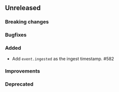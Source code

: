<!-- When adding an entry to the Changelog:
- Please follow the Keep a Changelog: http://keepachangelog.com/ guidelines.
- Please insert your changelog line ordered by PR ID.
Thanks, you're awesome :-) -->

## Unreleased

### Breaking changes

### Bugfixes

### Added

* Add `event.ingested` as the ingest timestamp. #582

### Improvements

### Deprecated


<!-- All empty sections:

## Unreleased

### Breaking changes

### Bugfixes

### Added

### Improvements

### Deprecated

-->
